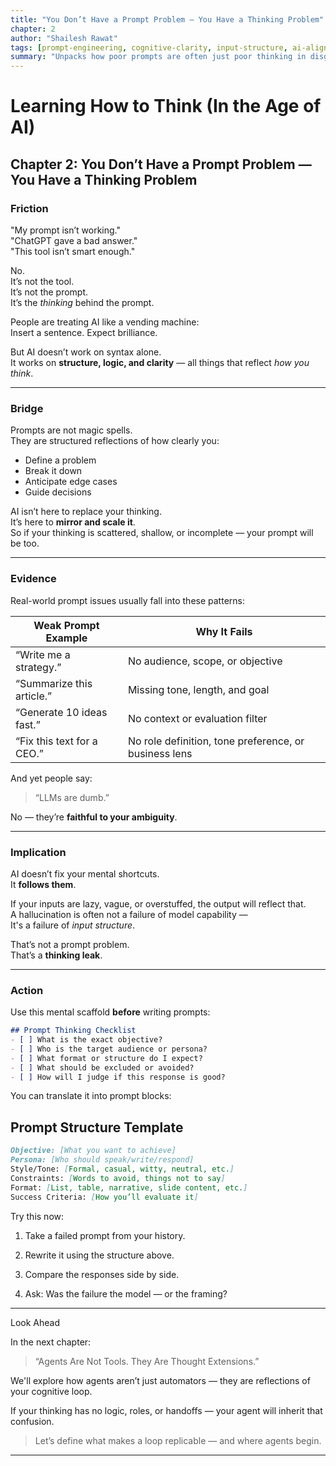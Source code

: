 ```yaml
--- 
title: "You Don’t Have a Prompt Problem — You Have a Thinking Problem"
chapter: 2
author: "Shailesh Rawat"
tags: [prompt-engineering, cognitive-clarity, input-structure, ai-alignment]
summary: "Unpacks how poor prompts are often just poor thinking in disguise, and how structured thought leads to reliable outputs."
---
```


# Learning How to Think (In the Age of AI)

## Chapter 2: You Don’t Have a Prompt Problem — You Have a Thinking Problem

### Friction

"My prompt isn’t working."  
"ChatGPT gave a bad answer."  
"This tool isn’t smart enough."

No.  
It’s not the tool.  
It’s not the prompt.  
It’s the *thinking* behind the prompt.

People are treating AI like a vending machine:  
Insert a sentence. Expect brilliance.

But AI doesn’t work on syntax alone.  
It works on **structure, logic, and clarity** — all things that reflect *how you think*.

---

### Bridge

Prompts are not magic spells.  
They are structured reflections of how clearly you:
- Define a problem  
- Break it down  
- Anticipate edge cases  
- Guide decisions

AI isn’t here to replace your thinking.  
It’s here to **mirror and scale it**.  
So if your thinking is scattered, shallow, or incomplete — your prompt will be too.

---

### Evidence

Real-world prompt issues usually fall into these patterns:

| Weak Prompt Example                | Why It Fails                                             |
|-----------------------------------|-----------------------------------------------------------|
| “Write me a strategy.”            | No audience, scope, or objective                         |
| “Summarize this article.”         | Missing tone, length, and goal                          |
| “Generate 10 ideas fast.”         | No context or evaluation filter                         |
| “Fix this text for a CEO.”        | No role definition, tone preference, or business lens   |

And yet people say:  
> “LLMs are dumb.”

No — they’re **faithful to your ambiguity**.

---

### Implication

AI doesn’t fix your mental shortcuts.  
It **follows them**.

If your inputs are lazy, vague, or overstuffed, the output will reflect that.  
A hallucination is often not a failure of model capability —  
It's a failure of *input structure*.

That’s not a prompt problem.  
That’s a **thinking leak**.

---

### Action

Use this mental scaffold **before** writing prompts:

```markdown
## Prompt Thinking Checklist
- [ ] What is the exact objective?
- [ ] Who is the target audience or persona?
- [ ] What format or structure do I expect?
- [ ] What should be excluded or avoided?
- [ ] How will I judge if this response is good?
```

You can translate it into prompt blocks:

## Prompt Structure Template
```markdown
Objective: [What you want to achieve]  
Persona: [Who should speak/write/respond]  
Style/Tone: [Formal, casual, witty, neutral, etc.]  
Constraints: [Words to avoid, things not to say]  
Format: [List, table, narrative, slide content, etc.]  
Success Criteria: [How you’ll evaluate it]
```
Try this now:

1. Take a failed prompt from your history.


2. Rewrite it using the structure above.


3. Compare the responses side by side.


4. Ask: Was the failure the model — or the framing?




---

Look Ahead

In the next chapter:

> “Agents Are Not Tools. They Are Thought Extensions.”



We'll explore how agents aren’t just automators —
they are reflections of your cognitive loop.

If your thinking has no logic, roles, or handoffs —
your agent will inherit that confusion.

> Let’s define what makes a loop replicable — and where agents begin.




---